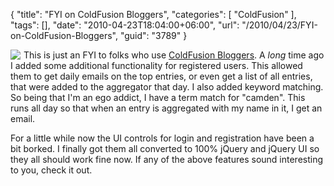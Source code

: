 {
	"title": "FYI on ColdFusion Bloggers",
	"categories": [
		"ColdFusion"
	],
	"tags": [],
	"date": "2010-04-23T18:04:00+06:00",
	"url": "/2010/04/23/FYI-on-ColdFusion-Bloggers",
	"guid": "3789"
}

<img src="http://static.raymondcamden.com/images/cfjedi/cfb.png" align="left" style="margin-right: 5px" />This is just an FYI to folks who use <a href="http://www.coldfusionbloggers.org">ColdFusion Bloggers</a>. A <i>long</i> time ago I added some additional functionality for registered users. This allowed them to get daily emails on the top entries, or even get a list of all entries, that were added to the aggregator that day. I also added keyword matching. So being that I'm an ego addict, I have a term match for "camden". This runs all day so that when an entry is aggregated with my name in it, I get an email.

For a little while now the UI controls for login and registration have been a bit borked. I finally got them all converted to 100% jQuery and jQuery UI so they all should work fine now. If any of the above features sound interesting to you, check it out. 
<br clear="left">